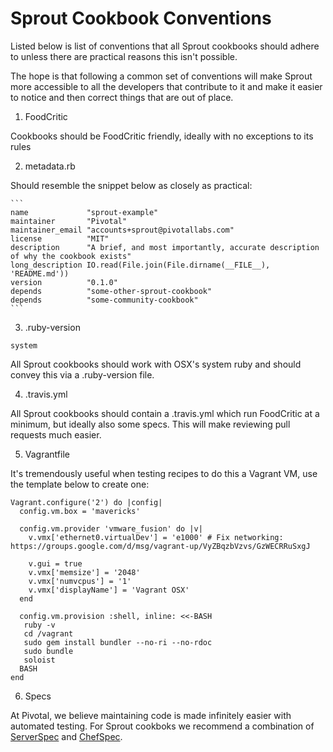 # Sprout Cookbook Conventions

Listed below is list of conventions that all Sprout cookbooks should adhere to unless there are practical 
reasons this isn't possible.

The hope is that following a common set of conventions will make Sprout more accessible to all the developers
that contribute to it and make it easier to notice and then correct things that are out of place.

1. FoodCritic

  Cookbooks should be FoodCritic friendly, ideally with no exceptions to its rules

2. metadata.rb

  Should resemble the snippet below as closely as practical:

    ```
    name             "sprout-example"
    maintainer       "Pivotal"
    maintainer_email "accounts+sprout@pivotallabs.com"
    license          "MIT"
    description      "A brief, and most importantly, accurate description of why the cookbook exists"
    long_description IO.read(File.join(File.dirname(__FILE__), 'README.md'))
    version          "0.1.0"
    depends          "some-other-sprout-cookbook"
    depends          "some-community-cookbook"
    ```

3. .ruby-version
  
  `system`
  
  All Sprout cookbooks should work with OSX's system ruby and should convey this via a .ruby-version file.

4. .travis.yml

  All Sprout cookbooks should contain a .travis.yml which run FoodCritic at a minimum, but ideally also some
  specs. This will make reviewing pull requests much easier.

5. Vagrantfile

  It's tremendously useful when testing recipes to do this a Vagrant VM, use the template below to create one:
  
  ```
  Vagrant.configure('2') do |config|
    config.vm.box = 'mavericks'
  
    config.vm.provider 'vmware_fusion' do |v|
      v.vmx['ethernet0.virtualDev'] = 'e1000' # Fix networking: https://groups.google.com/d/msg/vagrant-up/VyZBqzbVzvs/GzWECRRuSxgJ
  
      v.gui = true
      v.vmx['memsize'] = '2048'
      v.vmx['numvcpus'] = '1'
      v.vmx['displayName'] = 'Vagrant OSX'
    end
  
    config.vm.provision :shell, inline: <<-BASH
     ruby -v
     cd /vagrant
     sudo gem install bundler --no-ri --no-rdoc
     sudo bundle
     soloist
    BASH
  end
  ```
  
6. Specs

  At Pivotal, we believe maintaining code is made infinitely easier with automated testing. For Sprout 
  cookboks we recommend a combination of [ServerSpec](http://serverspec.org/) and [ChefSpec](https://github.com/sethvargo/chefspec).
